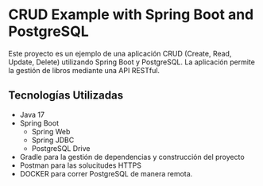 # CRUD Example with Spring Boot and PostgreSQL

Este proyecto es un ejemplo de una aplicación CRUD (Create, Read, Update, Delete) utilizando Spring Boot y PostgreSQL. La aplicación permite la gestión de libros mediante una API RESTful.

## Tecnologías Utilizadas

- Java 17
- Spring Boot
  - Spring Web
  - Spring JDBC
  - PostgreSQL Drive
- Gradle para la gestión de dependencias y construcción del proyecto
- Postman para las solucitudes HTTPS
- DOCKER para correr PostgreSQL de manera remota.
